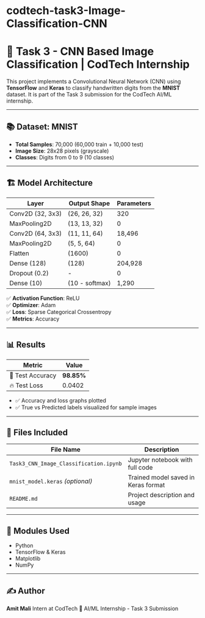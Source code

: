# codtech-task3-Image-Classification-CNN
# 🧠 Task 3 - CNN Based Image Classification | CodTech Internship

This project implements a Convolutional Neural Network (CNN) using **TensorFlow** and **Keras** to classify handwritten digits from the **MNIST** dataset. It is part of the Task 3 submission for the CodTech AI/ML internship.

---

## 📚 Dataset: MNIST

- **Total Samples**: 70,000 (60,000 train + 10,000 test)
- **Image Size**: 28x28 pixels (grayscale)
- **Classes**: Digits from 0 to 9 (10 classes)

---

## 🏗️ Model Architecture

| Layer            | Output Shape      | Parameters |
|------------------|-------------------|------------|
| Conv2D (32, 3x3) | (26, 26, 32)      | 320        |
| MaxPooling2D     | (13, 13, 32)      | 0          |
| Conv2D (64, 3x3) | (11, 11, 64)      | 18,496     |
| MaxPooling2D     | (5, 5, 64)        | 0          |
| Flatten          | (1600)            | 0          |
| Dense (128)      | (128)             | 204,928    |
| Dropout (0.2)    | -                 | 0          |
| Dense (10)       | (10 - softmax)    | 1,290      |

✅ **Activation Function**: ReLU  
✅ **Optimizer**: Adam  
✅ **Loss**: Sparse Categorical Crossentropy  
✅ **Metrics**: Accuracy  

---

## 📊 Results

| Metric        | Value    |
|---------------|----------|
| 🧪 Test Accuracy | **98.85%** |
| 🔥 Test Loss     | 0.0402   |

- ✅ Accuracy and loss graphs plotted
- ✅ True vs Predicted labels visualized for sample images

---

## 🧾 Files Included

| File Name                         | Description                               |
|----------------------------------|-------------------------------------------|
| `Task3_CNN_Image_Classification.ipynb` | Jupyter notebook with full code          |
| `mnist_model.keras` *(optional)* | Trained model saved in Keras format       |
| `README.md`                      | Project description and usage             |

---

## 🔧 Modules Used

- Python
- TensorFlow & Keras
- Matplotlib
- NumPy

---
## ✍️ Author
**Amit Mali**
Intern at CodTech
💼 AI/ML Internship - Task 3 Submission
